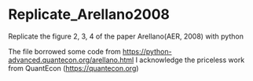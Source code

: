 # Replicate_Arellano2008
Replicate the figure 2, 3, 4 of the paper Arellano(AER, 2008) with python

The file borrowed some code from https://python-advanced.quantecon.org/arellano.html
I acknowledge the priceless work from QuantEcon (https://quantecon.org)
